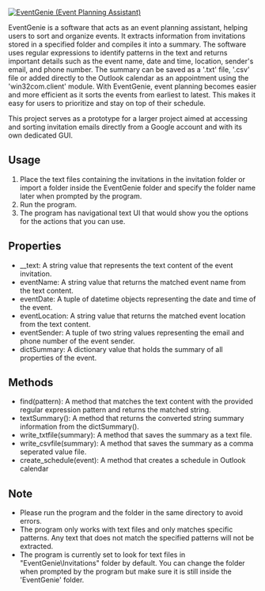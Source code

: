 [![EventGenie (Event Planning Assistant)](https://drive.google.com/uc?export=view&id=1fnSFi1U4bZCHAFh3B_QLd5CrjoHzU6Qw "EventGenie")](https://github.com/AkunoCode/EventGenie)

EventGenie is a software that acts as an event planning assistant, helping users to sort and organize events. It extracts information from invitations stored in a specified folder and compiles it into a summary. The software uses regular expressions to identify patterns in the text and returns important details such as the event name, date and time, location, sender's email, and phone number. The summary can be saved as a '.txt' file, '.csv' file or added directly to the Outlook calendar as an appointment using the 'win32com.client' module. With EventGenie, event planning becomes easier and more efficient as it sorts the events from earliest to latest. This makes it easy for users to prioritize and stay on top of their schedule.

This project serves as a prototype for a larger project aimed at accessing and sorting invitation emails directly from a Google account and with its own dedicated GUI.

## Usage
1. Place the text files containing the invitations in the invitation folder or import a folder inside the EventGenie folder and specify the folder name later when prompted by the program.
2. Run the program.
3. The program has navigational text UI that would show you the options for the actions that you can use.

## Properties
* __text: A string value that represents the text content of the event invitation.
* eventName: A string value that returns the matched event name from the text content.
* eventDate: A tuple of datetime objects representing the date and time of the event.
* eventLocation: A string value that returns the matched event location from the text content.
* eventSender: A tuple of two string values representing the email and phone number of the event sender.
* dictSummary: A dictionary value that holds the summary of all properties of the event.
## Methods
* find(pattern): A method that matches the text content with the provided regular expression pattern and returns the matched string.
* textSummary(): A method that returns the converted string summary information from the dictSummary().
* write_txtfile(summary): A method that saves the summary as a text file.
* write_csvfile(summary): A method that saves the summary as a comma seperated value file.
* create_schedule(event): A method that creates a schedule in Outlook calendar
## Note
* Please run the program and the folder in the same directory to avoid errors.
* The program only works with text files and only matches specific patterns. Any text that does not match the specified patterns will not be extracted.
* The program is currently set to look for text files in "EventGenie\Invitations" folder by default. You can change the folder when prompted by the program but make sure it is still inside the 'EventGenie' folder. 
